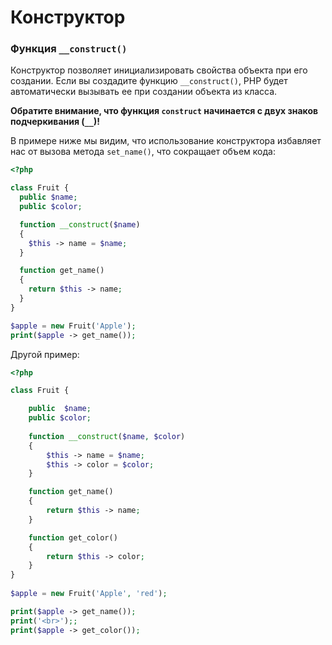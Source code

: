 # Конструктор

### Функция `__construct()`

Конструктор позволяет инициализировать свойства объекта при его создании. Если вы создадите функцию `__construct()`, PHP будет автоматически вызывать ее при создании объекта из класса.

**Обратите внимание, что функция `construct` начинается с двух знаков подчеркивания (`__`)!**

В примере ниже мы видим, что использование конструктора избавляет нас от вызова метода `set_name()`, что сокращает объем кода:

```php
<?php

class Fruit {
  public $name;
  public $color;

  function __construct($name)
  {
    $this -> name = $name;
  }

  function get_name()
  {
    return $this -> name;
  }
}

$apple = new Fruit('Apple');
print($apple -> get_name());
```

Другой пример:

```php
<?php

class Fruit {  

	public  $name;  
	public $color;  
  
	function __construct($name, $color)
	{  
		$this -> name = $name;  
		$this -> color = $color;  
	}  

	function get_name()
	{  
		return $this -> name;  
	}

	function get_color()
	{  
		return $this -> color;  
	}  
}  
  
$apple = new Fruit('Apple', 'red');  

print($apple -> get_name());
print('<br>');;  
print($apple -> get_color());
```